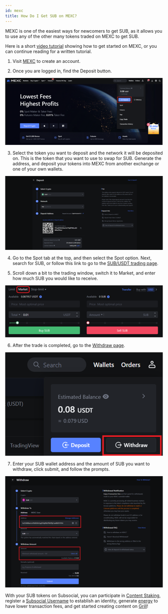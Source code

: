 ```yaml
---
id: mexc
title: How Do I Get SUB on MEXC?
---
```


MEXC is one of the easiest ways for newcomers to get SUB, as it allows you to use any of the other many tokens traded on MEXC to get SUB.

Here is a short [video tutorial](https://www.youtube.com/watch?v=Hggz8sEM2Wk&ab_channel=SubsocialNetwork) showing how to get started on MEXC, 
or you can continue reading for a written tutorial.

1. Visit [MEXC](https://www.mexc.com/) to create an account.

2. Once you are logged in, find the Deposit button.

![](../../../static/img/GetSUB/mexc1.png)

3. Select the token you want to deposit and the network it will be deposited on. This is the token that you want to use to swap for SUB.
Generate the address, and deposit your tokens into MEXC from another exchange or one of your own wallets.

![](../../../static/img/GetSUB/mexc2.png)

4. Go to the Spot tab at the top, and then select the Spot option. Next, search for SUB,
or follow this link to go to the [SUB/USDT trading page](https://www.mexc.com/exchange/SUB_USDT).

5. Scroll down a bit to the trading window, switch it to Market, and enter how much SUB you would like to receive.

![](../../../static/img/GetSUB/mexc3.png)

6. After the trade is completed, go to the [Withdraw page](https://www.mexc.com/assets/withdraw/SUB).

![](../../../static/img/GetSUB/mexc4.png)

7. Enter your SUB wallet address and the amount of SUB you want to withdraw, click submit, and follow the prompts.

![](../../../static/img/GetSUB/mexc5.png)

With your SUB tokens on Subsocial, you can participate in [Content Staking](https://grillapp.net/c/staking), 
register a [Subsocial Username](https://grillapp.net/dd) to establish an identity, 
generate [energy](https://grillapp.net/energy) to have lower transaction fees, 
and get started creating content on [Grill](https://grillapp.net/)!
